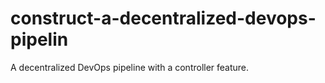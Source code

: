 # construct-a-decentralized-devops-pipelin
A decentralized DevOps pipeline with a controller feature.
